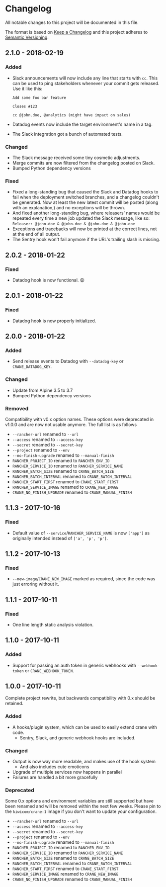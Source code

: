 # Changelog

All notable changes to this project will be documented in this file.

The format is based on [Keep a Changelog](http://keepachangelog.com/en/1.0.0/)
and this project adheres to [Semantic Versioning](http://semver.org/spec/v2.0.0.html).

## 2.1.0 - 2018-02-19

### Added

- Slack announcements will now include any line that starts with `cc`.
  This can be used to ping stakeholders whenever your commit gets released.
  Use it like this:

  ```
  Add some foo bar feature

  Closes #123

  cc @john.doe, @analytics (might have impact on sales)
  ```

- Datadog events now include the target environment's name in a tag.
- The Slack integration got a bunch of automated tests.

### Changed

- The Slack message received some tiny cosmetic adjustments.
- Merge commits are now filtered from the changelog posted on Slack.
- Bumped Python dependency versions

### Fixed

- Fixed a long-standing bug that caused the Slack and Datadog hooks to fail
  when the deployment switched branches,
  and a changelog couldn't be generated.
  Now at least the new latest commit will be posted (along with an explanation,)
  and no exceptions will be thrown.
- And fixed another long-standing bug,
  where releasers' names would be repeated
  every time a new job updated the Slack message,
  like so: `Releaser: @john.doe & @john.doe & @john.doe & @john.doe`
- Exceptions and tracebacks will now be printed at the correct lines,
  not at the end of all output.
- The Sentry hook won't fail anymore
  if the URL's trailing slash is missing.

## 2.0.2 - 2018-01-22

### Fixed

- Datadog hook is now functional. 😩

## 2.0.1 - 2018-01-22

### Fixed

- Datadog hook is now properly initialized.

## 2.0.0 - 2018-01-22

### Added

- Send release events to Datadog with `--datadog-key` or `CRANE_DATADOG_KEY`.

### Changed

- Update from Alpine 3.5 to 3.7
- Bumped Python dependency versions

### Removed

Compatibility with v0.x option names.
These options were deprecated in v1.0.0 and are now not usable anymore.
The full list is as follows

- `--rancher-url` renamed to `--url`
- `--access` renamed to `--access-key`
- `--secret` renamed to `--secret-key`
- `--project` renamed to `--env`
- `--no-finish-upgrade` renamed to `--manual-finish`
- `RANCHER_PROJECT_ID` renamed to `RANCHER_ENV_ID`
- `RANCHER_SERVICE_ID` renamed to `RANCHER_SERVICE_NAME`
- `RANCHER_BATCH_SIZE` renamed to `CRANE_BATCH_SIZE`
- `RANCHER_BATCH_INTERVAL` renamed to `CRANE_BATCH_INTERVAL`
- `RANCHER_START_FIRST` renamed to `CRANE_START_FIRST`
- `RANCHER_SERVICE_IMAGE` renamed to `CRANE_NEW_IMAGE`
- `CRANE_NO_FINISH_UPGRADE` renamed to `CRANE_MANUAL_FINISH`

## 1.1.3 - 2017-10-16

### Fixed

- Default value of `--service`/`RANCHER_SERVICE_NAME` is now `['app']`
  as originally intended instead of `['a', 'p', 'p']`.

## 1.1.2 - 2017-10-13

### Fixed

- `--new-image`/`CRANE_NEW_IMAGE` marked as required,
  since the code was just erroring without it.

## 1.1.1 - 2017-10-11

### Fixed

- One line length static analysis violation.

## 1.1.0 - 2017-10-11

### Added

- Support for passing an auth token in generic webhooks
  with `--webhook-token` or `CRANE_WEBHOOK_TOKEN`.

## 1.0.0 - 2017-10-11

Complete project rewrite, but backwards compatibility with 0.x should be retained.

### Added

- A hooks/plugin system, which can be used to easily extend crane with code.
  - Sentry, Slack, and generic webhook hooks are included.

### Changed

- Output is now way more readable, and makes use of the hook system
  - And also includes cute emoticons
- Upgrade of multiple services now happens in parallel
- Failures are handled a bit more gracefully

### Deprecated

Some 0.x options and environment variables are still supported
but have been renamed and will be removed within the next few weeks.
Please pin to the `kiwicom/crane:1` image
if you don't want to update your configuration.

- `--rancher-url` renamed to `--url`
- `--access` renamed to `--access-key`
- `--secret` renamed to `--secret-key`
- `--project` renamed to `--env`
- `--no-finish-upgrade` renamed to `--manual-finish`
- `RANCHER_PROJECT_ID` renamed to `RANCHER_ENV_ID`
- `RANCHER_SERVICE_ID` renamed to `RANCHER_SERVICE_NAME`
- `RANCHER_BATCH_SIZE` renamed to `CRANE_BATCH_SIZE`
- `RANCHER_BATCH_INTERVAL` renamed to `CRANE_BATCH_INTERVAL`
- `RANCHER_START_FIRST` renamed to `CRANE_START_FIRST`
- `RANCHER_SERVICE_IMAGE` renamed to `CRANE_NEW_IMAGE`
- `CRANE_NO_FINISH_UPGRADE` renamed to `CRANE_MANUAL_FINISH`
